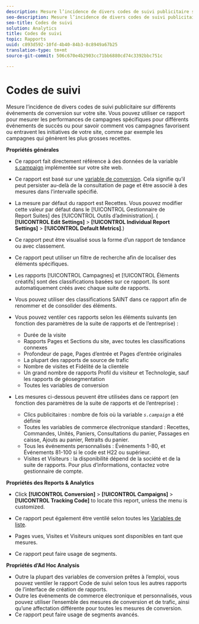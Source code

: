 ```yaml
---
description: Mesure l’incidence de divers codes de suivi publicitaire sur différents événements de conversion sur votre site. Vous pouvez utiliser ce rapport pour mesurer les performances de campagnes spécifiques pour différents événements de succès ou pour savoir comment vos campagnes favorisent ou entravent les initiatives de votre site, comme par exemple les campagnes qui génèrent les plus grosses recettes.
seo-description: Mesure l’incidence de divers codes de suivi publicitaire sur différents événements de conversion sur votre site. Vous pouvez utiliser ce rapport pour mesurer les performances de campagnes spécifiques pour différents événements de succès ou pour savoir comment vos campagnes favorisent ou entravent les initiatives de votre site, comme par exemple les campagnes qui génèrent les plus grosses recettes.
seo-title: Codes de suivi
solution: Analytics
title: Codes de suivi
topic: Rapports
uuid: c893d592-10fd-4b40-84b3-8c8949a67b25
translation-type: tm+mt
source-git-commit: 506c670e4b2903cc71bb6880cd74c3392bbc751c

---
```



# Codes de suivi

Mesure l’incidence de divers codes de suivi publicitaire sur différents événements de conversion sur votre site. Vous pouvez utiliser ce rapport pour mesurer les performances de campagnes spécifiques pour différents événements de succès ou pour savoir comment vos campagnes favorisent ou entravent les initiatives de votre site, comme par exemple les campagnes qui génèrent les plus grosses recettes.

**Propriétés générales**

* Ce rapport fait directement référence à des données de la variable [s.campaign](/help/implement/js-implementation/c-variables/page-variables.md) implémentée sur votre site web.
* Ce rapport est basé sur une [variable de conversion](/help/admin/admin/conversion-var-admin/conversion-var-admin.md). Cela signifie qu’il peut persister au-delà de la consultation de page et être associé à des mesures dans l’intervalle spécifié.
* La mesure par défaut du rapport est Recettes. Vous pouvez modifier cette valeur par défaut dans le [!UICONTROL Gestionnaire de Report Suites] des [!UICONTROL Outils d’administration]. ( **[!UICONTROL Edit Settings]** &gt; **[!UICONTROL Individual Report Settings]** &gt; **[!UICONTROL Default Metrics]**.)

* Ce rapport peut être visualisé sous la forme d’un rapport de tendance ou avec classement.
* Ce rapport peut utiliser un filtre de recherche afin de localiser des éléments spécifiques.
* Les rapports [!UICONTROL Campagnes] et [!UICONTROL Éléments créatifs] sont des classifications basées sur ce rapport. Ils sont automatiquement créés avec chaque suite de rapports.

* Vous pouvez utiliser des classifications SAINT dans ce rapport afin de renommer et de consolider des éléments.
* Vous pouvez ventiler ces rapports selon les éléments suivants (en fonction des paramètres de la suite de rapports et de l’entreprise) :

   * Durée de la visite
   * Rapports Pages et Sections du site, avec toutes les classifications connexes
   * Profondeur de page, Pages d’entrée et Pages d’entrée originales
   * La plupart des rapports de source de trafic
   * Nombre de visites et Fidélité de la clientèle
   * Un grand nombre de rapports Profil du visiteur et Technologie, sauf les rapports de géosegmentation
   * Toutes les variables de conversion

* Les mesures ci-dessous peuvent être utilisées dans ce rapport (en fonction des paramètres de la suite de rapports et de l’entreprise) :

   * Clics publicitaires : nombre de fois où la variable *`s.campaign`* a été définie
   * Toutes les variables de commerce électronique standard : Recettes, Commandes, Unités, Paniers, Consultations du panier, Passages en caisse, Ajouts au panier, Retraits du panier.
   * Tous les événements personnalisés : Événements 1-80, et Événements 81-100 si le code est H22 ou supérieur.
   * Visites et Visiteurs : la disponibilité dépend de la société et de la suite de rapports. Pour plus d’informations, contactez votre gestionnaire de compte.

**Propriétés des Reports &amp; Analytics**

* Click **[!UICONTROL Conversion]** &gt; **[!UICONTROL Campaigns]** &gt; **[!UICONTROL Tracking Code]** to locate this report, unless the menu is customized.

* Ce rapport peut également être ventilé selon toutes les [Variables de liste](https://marketing.adobe.com/resources/help/en_US/sc/implement/list_var.html).
* Pages vues, Visites et Visiteurs uniques sont disponibles en tant que mesures.
* Ce rapport peut faire usage de segments.

**Propriétés d’Ad Hoc Analysis**

* Outre la plupart des variables de conversion prêtes à l’emploi, vous pouvez ventiler le rapport Code de suivi selon tous les autres rapports de l’interface de création de rapports.
* Outre les événements de commerce électronique et personnalisés, vous pouvez utiliser l’ensemble des mesures de conversion et de trafic, ainsi qu’une affectation différente pour toutes les mesures de conversion.
* Ce rapport peut faire usage de segments avancés.

